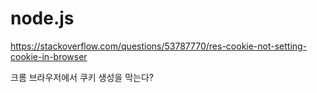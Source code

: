 # node.js

https://stackoverflow.com/questions/53787770/res-cookie-not-setting-cookie-in-browser

크롬 브라우저에서 쿠키 생성을 막는다?
